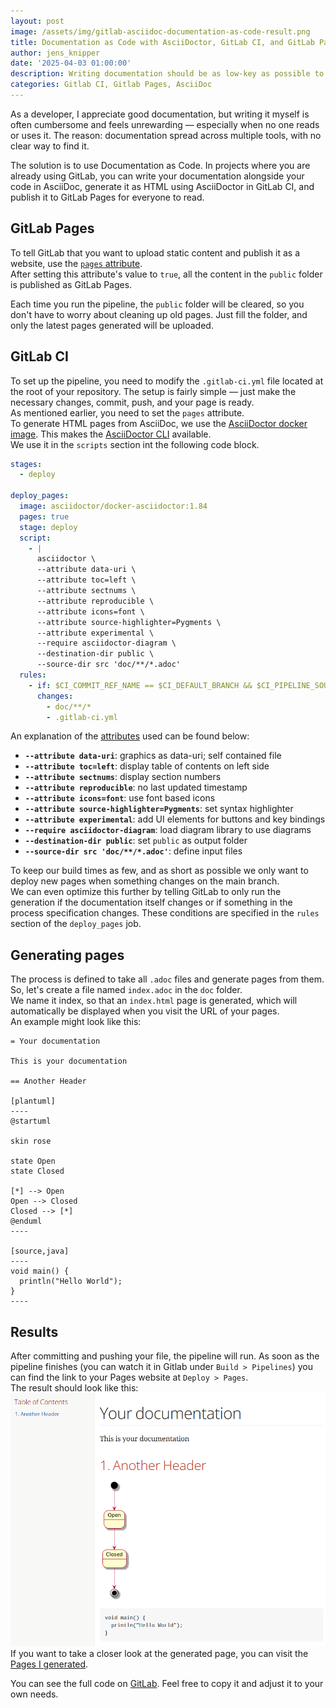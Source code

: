 ```yaml
---
layout: post
image: /assets/img/gitlab-asciidoc-documentation-as-code-result.png
title: Documentation as Code with AsciiDoctor, GitLab CI, and GitLab Pages
author: jens_knipper
date: '2025-04-03 01:00:00'
description: Writing documentation should be as low-key as possible to remove the pain from the process. One way to achieve this is through Documentation as Code. Setting it up and configuring it may take some time, but once it's done, you can focus on creating the content itself.
categories: Gitlab CI, Gitlab Pages, AsciiDoc
---
```

As a developer, I appreciate good documentation, but writing it myself is often cumbersome and feels unrewarding — especially when no one reads or uses it. The reason: documentation spread across multiple tools, with no clear way to find it.

The solution is to use Documentation as Code. In projects where you are already using GitLab, you can write your documentation alongside your code in AsciiDoc, generate it as HTML using AsciiDoctor in GitLab CI, and publish it to GitLab Pages for everyone to read.

## GitLab Pages

To tell GitLab that you want to upload static content and publish it as a website, use the [`pages` attribute](https://docs.gitlab.com/ci/yaml/#pages).  
After setting this attribute's value to `true`, all the content in the `public` folder is published as GitLab Pages.

Each time you run the pipeline, the `public` folder will be cleared, so you don't have to worry about cleaning up old pages. Just fill the folder, and only the latest pages generated will be uploaded.

## GitLab CI

To set up the pipeline, you need to modify the `.gitlab-ci.yml` file located at the root of your repository. The setup is fairly simple — just make the necessary changes, commit, push, and your page is ready.  
As mentioned earlier, you need to set the `pages` attribute.  
To generate HTML pages from AsciiDoc, we use the [AsciiDoctor docker image](https://github.com/asciidoctor/docker-asciidoctor). This makes the [AsciiDoctor CLI](https://docs.asciidoctor.org/asciidoctor/latest/cli/man1/asciidoctor/) available.  
We use it in the `scripts` section int the following code block.

```yaml
stages:
  - deploy

deploy_pages:
  image: asciidoctor/docker-asciidoctor:1.84
  pages: true
  stage: deploy
  script:
    - |
      asciidoctor \
      --attribute data-uri \
      --attribute toc=left \
      --attribute sectnums \
      --attribute reproducible \
      --attribute icons=font \
      --attribute source-highlighter=Pygments \
      --attribute experimental \
      --require asciidoctor-diagram \
      --destination-dir public \
      --source-dir src 'doc/**/*.adoc'
  rules:
    - if: $CI_COMMIT_REF_NAME == $CI_DEFAULT_BRANCH && $CI_PIPELINE_SOURCE != "merge_request_event"
      changes:
        - doc/**/*
        - .gitlab-ci.yml
```

An explanation of the [attributes](https://docs.asciidoctor.org/asciidoc/latest/attributes/document-attributes-ref/) used can be found below:
* **`--attribute data-uri`**: graphics as data-uri; self contained file
* **`--attribute toc=left`**: display table of contents on left side
* **`--attribute sectnums`**: display section numbers
* **`--attribute reproducible`**: no last updated timestamp
* **`--attribute icons=font`**: use font based icons
* **`--attribute source-highlighter=Pygments`**: set syntax highlighter
* **`--attribute experimental`**: add UI elements for buttons and key bindings
* **`--require asciidoctor-diagram`**: load diagram library to use diagrams
* **`--destination-dir public`**: set `public` as output folder
* **`--source-dir src 'doc/**/*.adoc'`**: define input files

To keep our build times as few, and as short as possible we only want to deploy new pages when something changes on the main branch.  
We can even optimize this further by telling GitLab to only run the generation if the documentation itself changes or if something in the process specification changes.
These conditions are specified in the `rules` section of the `deploy_pages` job.

## Generating pages

The process is defined to take all `.adoc` files and generate pages from them. So, let's create a file named `index.adoc` in the `doc` folder.  
We name it index, so that an `index.html` page is generated, which will automatically be displayed when you visit the URL of your pages.  
An example might look like this:

```asciidoc
= Your documentation

This is your documentation

== Another Header

[plantuml]
----
@startuml

skin rose

state Open
state Closed

[*] --> Open
Open --> Closed
Closed --> [*]
@enduml
----

[source,java]
----
void main() {
  println("Hello World");
}
----
```

## Results

After committing and pushing your file, the pipeline will run. As soon as the pipeline finishes (you can watch it in Gitlab under `Build > Pipelines`) you can find the link to your Pages website at `Deploy > Pages`.  
The result should look like this:
![Generation Results](/assets/img/gitlab-asciidoc-documentation-as-code-result.png)
If you want to take a closer look at the generated page, you can visit the [Pages I generated](https://gitlab-asciidoc-documentation-as-code-352c33.gitlab.io/).

You can see the full code on [GitLab](https://gitlab.com/jensknipper/gitlab-asciidoc-documentation-as-code). Feel free to copy it and adjust it to your own needs.